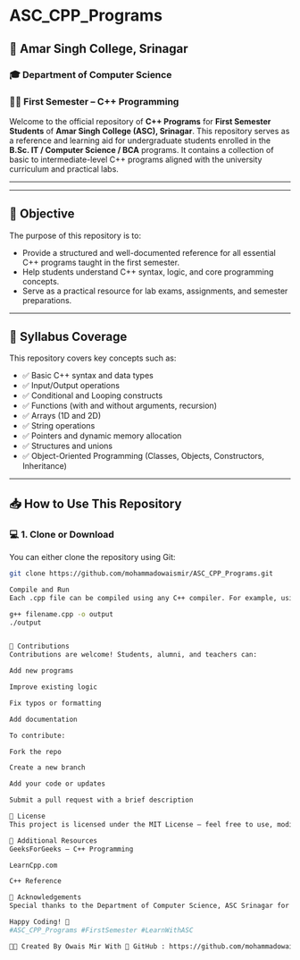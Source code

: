 # ASC_CPP_Programs

## 📘 Amar Singh College, Srinagar  
### 🎓 Department of Computer Science  
### 🧑‍💻 First Semester – C++ Programming

Welcome to the official repository of **C++ Programs** for **First Semester Students** of **Amar Singh College (ASC), Srinagar**. This repository serves as a reference and learning aid for undergraduate students enrolled in the **B.Sc. IT / Computer Science / BCA** programs. It contains a collection of basic to intermediate-level C++ programs aligned with the university curriculum and practical labs.

---


---

## 🎯 Objective

The purpose of this repository is to:

- Provide a structured and well-documented reference for all essential C++ programs taught in the first semester.
- Help students understand C++ syntax, logic, and core programming concepts.
- Serve as a practical resource for lab exams, assignments, and semester preparations.

---

## 📘 Syllabus Coverage

This repository covers key concepts such as:

- ✅ Basic C++ syntax and data types
- ✅ Input/Output operations
- ✅ Conditional and Looping constructs
- ✅ Functions (with and without arguments, recursion)
- ✅ Arrays (1D and 2D)
- ✅ String operations
- ✅ Pointers and dynamic memory allocation
- ✅ Structures and unions
- ✅ Object-Oriented Programming (Classes, Objects, Constructors, Inheritance)

---

## 📥 How to Use This Repository

### 💻 1. Clone or Download

You can either clone the repository using Git:

```bash
git clone https://github.com/mohammadowaismir/ASC_CPP_Programs.git

Compile and Run
Each .cpp file can be compiled using any C++ compiler. For example, using g++ on Linux or Windows (if installed):

g++ filename.cpp -o output
./output


🤝 Contributions
Contributions are welcome! Students, alumni, and teachers can:

Add new programs

Improve existing logic

Fix typos or formatting

Add documentation

To contribute:

Fork the repo

Create a new branch

Add your code or updates

Submit a pull request with a brief description

📜 License
This project is licensed under the MIT License – feel free to use, modify, and share with credits.

🧠 Additional Resources
GeeksForGeeks – C++ Programming

LearnCpp.com

C++ Reference

🙏 Acknowledgements
Special thanks to the Department of Computer Science, ASC Srinagar for encouraging open learning and practical exposure to programming.

Happy Coding! 🚀
#ASC_CPP_Programs #FirstSemester #LearnWithASC

🧑‍💻 Created By Owais Mir With 💖 GitHub : https://github.com/mohammadowaismir/ | LinkedIn : https://linkedin.com/in/iamowaais/

